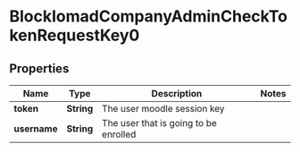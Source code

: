 

# BlockIomadCompanyAdminCheckTokenRequestKey0


## Properties

| Name | Type | Description | Notes |
|------------ | ------------- | ------------- | -------------|
|**token** | **String** | The user moodle session key |  |
|**username** | **String** | The user that is going to be enrolled |  |



